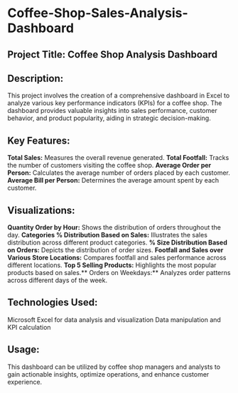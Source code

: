 # Coffee-Shop-Sales-Analysis-Dashboard

## Project Title: Coffee Shop Analysis Dashboard
## Description:
This project involves the creation of a comprehensive dashboard in Excel to analyze various key performance indicators (KPIs) for a coffee shop. The dashboard provides valuable insights into sales performance, customer behavior, and product popularity, aiding in strategic decision-making.

## Key Features:

**Total Sales:** Measures the overall revenue generated.
**Total Footfall:** Tracks the number of customers visiting the coffee shop.
**Average Order per Person:** Calculates the average number of orders placed by each customer.
**Average Bill per Person:** Determines the average amount spent by each customer.
## Visualizations:

**Quantity Order by Hour:** Shows the distribution of orders throughout the day.
**Categories % Distribution Based on Sales:** Illustrates the sales distribution across different product categories.
**% Size Distribution Based on Orders:** Depicts the distribution of order sizes.
**Footfall and Sales over Various Store Locations:** Compares footfall and sales performance across different locations.
**Top 5 Selling Products:** Highlights the most popular products based on sales.**
Orders on Weekdays:** Analyzes order patterns across different days of the week.
## Technologies Used:

Microsoft Excel for data analysis and visualization
Data manipulation and KPI calculation
## Usage:
This dashboard can be utilized by coffee shop managers and analysts to gain actionable insights, optimize operations, and enhance customer experience.
